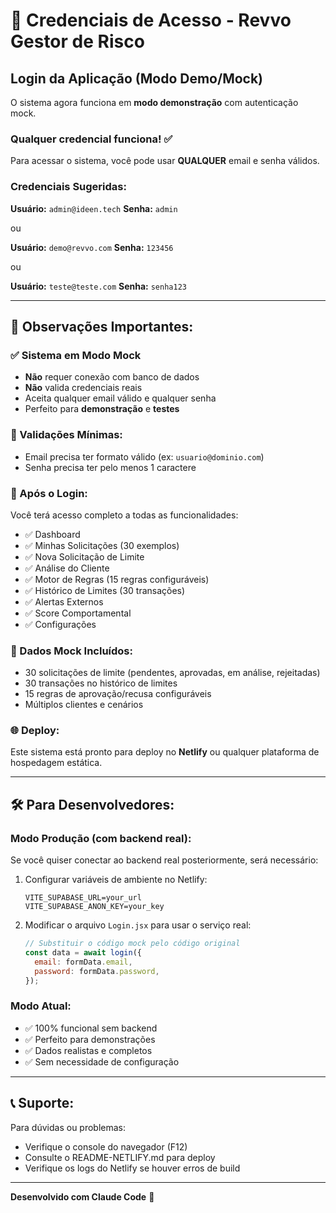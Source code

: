 # 🔐 Credenciais de Acesso - Revvo Gestor de Risco

## Login da Aplicação (Modo Demo/Mock)

O sistema agora funciona em **modo demonstração** com autenticação mock.

### Qualquer credencial funciona! ✅

Para acessar o sistema, você pode usar **QUALQUER** email e senha válidos.

### Credenciais Sugeridas:

**Usuário:** `admin@ideen.tech`
**Senha:** `admin`

ou

**Usuário:** `demo@revvo.com`
**Senha:** `123456`

ou

**Usuário:** `teste@teste.com`
**Senha:** `senha123`

---

## 📝 Observações Importantes:

### ✅ Sistema em Modo Mock
- **Não** requer conexão com banco de dados
- **Não** valida credenciais reais
- Aceita qualquer email válido e qualquer senha
- Perfeito para **demonstração** e **testes**

### 🎯 Validações Mínimas:
- Email precisa ter formato válido (ex: `usuario@dominio.com`)
- Senha precisa ter pelo menos 1 caractere

### 🚀 Após o Login:
Você terá acesso completo a todas as funcionalidades:
- ✅ Dashboard
- ✅ Minhas Solicitações (30 exemplos)
- ✅ Nova Solicitação de Limite
- ✅ Análise do Cliente
- ✅ Motor de Regras (15 regras configuráveis)
- ✅ Histórico de Limites (30 transações)
- ✅ Alertas Externos
- ✅ Score Comportamental
- ✅ Configurações

### 🔄 Dados Mock Incluídos:
- 30 solicitações de limite (pendentes, aprovadas, em análise, rejeitadas)
- 30 transações no histórico de limites
- 15 regras de aprovação/recusa configuráveis
- Múltiplos clientes e cenários

### 🌐 Deploy:
Este sistema está pronto para deploy no **Netlify** ou qualquer plataforma de hospedagem estática.

---

## 🛠️ Para Desenvolvedores:

### Modo Produção (com backend real):
Se você quiser conectar ao backend real posteriormente, será necessário:

1. Configurar variáveis de ambiente no Netlify:
   ```
   VITE_SUPABASE_URL=your_url
   VITE_SUPABASE_ANON_KEY=your_key
   ```

2. Modificar o arquivo `Login.jsx` para usar o serviço real:
   ```javascript
   // Substituir o código mock pelo código original
   const data = await login({
     email: formData.email,
     password: formData.password,
   });
   ```

### Modo Atual:
- ✅ 100% funcional sem backend
- ✅ Perfeito para demonstrações
- ✅ Dados realistas e completos
- ✅ Sem necessidade de configuração

---

## 📞 Suporte:

Para dúvidas ou problemas:
- Verifique o console do navegador (F12)
- Consulte o README-NETLIFY.md para deploy
- Verifique os logs do Netlify se houver erros de build

---

**Desenvolvido com Claude Code** 🤖
